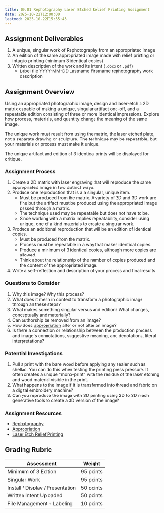 ```yaml
---
title: 09.01 Rephotography Laser Etched Relief Printing Assignment
date: 2025-10-22T12:00:00
lastmod: 2025-10-22T15:55:43
---
```


## Assignment Deliverables

1. A unique, singular work of Rephotography from an appropriated image
2. An edition of the same appropriated image made with relief printing or intaglio printing (minimum 3 identical copies)
3. Written description of the work and its intent (`.docx` or `.pdf`)
   - Label file YYYY-MM-DD Lastname Firstname rephotography work description

## Assignment Overview

Using an appropriated photographic image, design and laser-etch a 2D matrix capable of making a unique, singular artifact one-off, and a repeatable edition consisting of three or more identical impressions. Explore how process, materials, and quantity change the meaning of the same image.

The unique work must result from using the matrix, the laser etched plate, not a separate drawing or sculpture. The technique may be repeatable, but your materials or process must make it unique.

The unique artifact and edition of 3 identical prints will be displayed for critique.

### Assignment Process

1. Create a 2D matrix with laser engraving that will reproduce the same appropriated image in two distinct ways.
2. Produce one reproduction that is a a singular, unique item.
   - Must be produced from the matrix. A variety of 2D and 3D work are fine but the artifact must be produced using the appropriated image passed through a matrix.
   - The technique used may be repeatable but does not have to be.
   - Since working with a matrix implies repeatability, consider using unique, one of a kind materials to create a singular work.
3. Produce an additional reproduction that will be an edition of identical copies.
   - Must be produced from the matrix.
   - Process must be repeatable in a way that makes identical copies.
   - Produce a minimum of 3 identical copies, although more copies are allowed.
   - Think about the relationship of the number of copies produced and the content of the appropriated image.
4. Write a self-reflection and description of your process and final results

### Questions to Consider

1. Why this image? Why this process?
2. What does it mean in context to transform a photographic image through all these steps?
3. What makes something singular versus and edition? What changes, conceptually and materially?
4. Can authorship be removed from an image?
5. How does [appropriation](../06-moldmaking-critque-rephotography-intro/06-02-appropriation.md) alter or not alter an image?
6. Is there a connection or relationship between the production process and image's connotations, suggestive meaning, and denotations, literal interpretations?

### Potential Investigations

1. Pull a print with the bare wood before applying any sealer such as shellac. You can do this when testing the printing press pressure. It often creates a unique "mono-print" with the residue of the laser etching and wood material visible in the print.
2. What happens to the image if it is transformed into thread and fabric on a digital embroidery machine?
3. Can you reproduce the image with 3D printing using 2D to 3D mesh generative tools to create a 3D version of the image?

### Assignment Resources

- [Rephotography](../06-moldmaking-critque-rephotography-intro/06-01-rephotography.md)
- [Appropriation](../06-moldmaking-critque-rephotography-intro/06-02-appropriation.md)
- [Laser Etch Relief Printing](../08-printing-press/08-01-laser-etched-relief-printing.md)

## Grading Rubric

<div class="responsive-table-markdown">

| Assessment                       | Weight    |
| -------------------------------- | --------- |
| Minimum of 3 Edition             | 95 points |
| Singular Work                    | 95 points |
| Install / Display / Presentation | 50 points |
| Written Intent Uploaded          | 50 points |
| File Management + Labeling       | 10 points |

</div>
